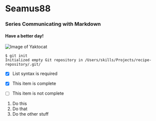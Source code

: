 # Seamus88
### Series Communicating with Markdown
#### Have a better day!


![Image of Yaktocat](https://octodex.github.com/images/yaktocat.png)


```
$ git init
Initialized empty Git repository in /Users/skills/Projects/recipe-repository/.git/
```


- [x] List syntax is required
- [x] This item is complete
- [ ] This item is not complete



1. Do this
2. Do that
3. Do the other stuff

